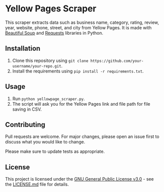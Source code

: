 # Yellow Pages Scraper

This scraper extracts data such as business name, category, rating, review, year, website, phone, street, and city from Yellow Pages. It is made with [Beautiful Soup](https://www.crummy.com/software/BeautifulSoup/bs4/doc/) and [Requests](https://docs.python-requests.org/en/latest/) libraries in Python.

## Installation

1. Clone this repository using `git clone https://github.com/your-username/your-repo.git`.
2. Install the requirements using `pip install -r requirements.txt`.

## Usage

1. Run `python yellowpage_scraper.py`.
2. The script will ask you for the Yellow Pages link and file path for file saving in CSV.

## Contributing

Pull requests are welcome. For major changes, please open an issue first to discuss what you would like to change.

Please make sure to update tests as appropriate.

## License

This project is licensed under the [GNU General Public License v3.0](https://www.gnu.org/licenses/gpl-3.0.en.html) - see the [LICENSE.md](LICENSE.md) file for details.


